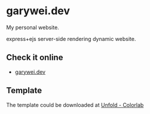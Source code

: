 # garywei.dev

My personal website.

express+ejs server-side rendering dynamic website.


<!--## Automatically build & deploy-->
<!--[![Updated](https://img.shields.io/github/last-commit/garywei944/garywei944.github.io.svg?label=Updated&logo=github&maxAge=600)](https://github.com/garywei944/garywei944.github.io/commits)-->
<!--[![Deployed](https://img.shields.io/github/last-commit/garywei944/garywei944.github.io/deploy.svg?label=Deployed&logo=github&maxAge=600)](https://github.com/garywei944/garywei944.github.io/commits)-->
<!--[![Build status (GitHub)](https://img.shields.io/github/workflow/status/garywei944/garywei944.github.io/Build%20and%20Deploy/main?label=Build%20and%20Deploy&logo=github&maxAge=600)](https://github.com/garywei944/garywei944.github.io/actions?query=workflow%3A%22Build+and+Deploy%22)-->

<!--GitHub Actions will automatically build and deploy this repo to AWS S3 and Alibaba Cloud OSS whenever the branch `deploy` is updated.-->

## Check it online
* [garywei.dev](https://www.garywei.dev)

## Template
The template could be downloaded at [Unfold - Colorlab](https://colorlib.com/wp/template/unfold/)
